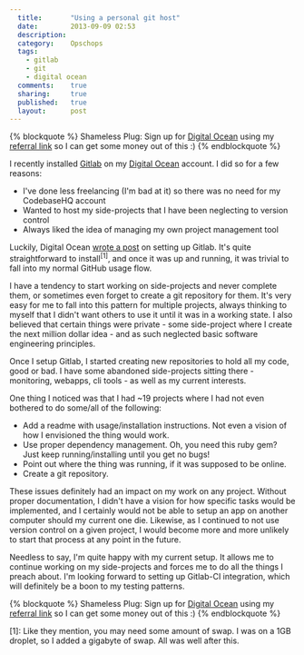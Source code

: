 ```yaml
---
  title:       "Using a personal git host"
  date:        2013-09-09 02:53
  description:
  category:    Opschops
  tags:
    - gitlab
    - git
    - digital ocean
  comments:    true
  sharing:     true
  published:   true
  layout:      post
---
```


{% blockquote %}
Shameless Plug: Sign up for <a href="https://www.digitalocean.com/?refcode=fe06b043a083">Digital Ocean</a> using my <a href="https://www.digitalocean.com/?refcode=fe06b043a083">referral link</a> so I can get some money out of this :)
{% endblockquote %}

I recently installed [Gitlab](http://gitlab.org/) on my [Digital Ocean](https://www.digitalocean.com/?refcode=fe06b043a083) account. I did so for a few reasons:

- I've done less freelancing (I'm bad at it) so there was no need for my CodebaseHQ account
- Wanted to host my side-projects that I have been neglecting to version control
- Always liked the idea of managing my own project management tool

Luckily, Digital Ocean [wrote a post](https://www.digitalocean.com/community/articles/how-to-set-up-gitlab-as-your-very-own-private-github-clone) on setting up Gitlab. It's quite straightforward to install<sup>[1]</sup>, and once it was up and running, it was trivial to fall into my normal GitHub usage flow.

I have a tendency to start working on side-projects and never complete them, or sometimes even forget to create a git repository for them. It's very easy for me to fall into this pattern for multiple projects, always thinking to myself that I didn't want others to use it until it was in a working state. I also believed that certain things were private - some side-project where I create the next million dollar idea - and as such neglected basic software engineering principles.

Once I setup Gitlab, I started creating new repositories to hold all my code, good or bad. I have some abandoned side-projects sitting there - monitoring, webapps, cli tools - as well as my current interests.

One thing I noticed was that I had ~19 projects where I had not even bothered to do some/all of the following:

- Add a readme with usage/installation instructions. Not even a vision of how I envisioned the thing would work.
- Use proper dependency management. Oh, you need this ruby gem? Just keep running/installing until you get no bugs!
- Point out where the thing was running, if it was supposed to be online.
- Create a git repository.

These issues definitely had an impact on my work on any project. Without proper documentation, I didn't have a vision for how specific tasks would be implemented, and I certainly would not be able to setup an app on another computer should my current one die. Likewise, as I continued to not use version control on a given project, I would become more and more unlikely to start that process at any point in the future.

Needless to say, I'm quite happy with my current setup. It allows me to continue working on my side-projects and forces me to do all the things I preach about. I'm looking forward to setting up Gitlab-CI integration, which will definitely be a boon to my testing patterns.

{% blockquote %}
Shameless Plug: Sign up for <a href="https://www.digitalocean.com/?refcode=fe06b043a083">Digital Ocean</a> using my <a href="https://www.digitalocean.com/?refcode=fe06b043a083">referral link</a> so I can get some money out of this :)
{% endblockquote %}

[1]: Like they mention, you may need some amount of swap. I was on a 1GB droplet, so I added a gigabyte of swap. All was well after this.

